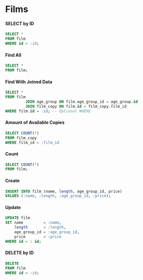 # Films

#### SELECT by ID

```sql
SELECT *
FROM film
WHERE id = :id;
```

#### Find All

```sql
SELECT *
FROM film;
```

#### Find With Joined Data

```sql
SELECT *
FROM film
         JOIN age_group ON film.age_group_id = age_group.id
         JOIN film_copy ON film.id = film_copy.film_id
WHERE film.id = :id; -- Optional WHERE
```

#### Amount of Available Copies

```sql
SELECT COUNT(*)
FROM film_copy
WHERE film_id = :film_id
```

#### Count

```sql
SELECT COUNT(*)
FROM film;
```

#### Create

```sql
INSERT INTO film (name, length, age_group_id, price)
VALUES (:name, :length, :age_group_id, :price);
```

#### Update

```sql
UPDATE film
SET name         = :name,
    length       = :length,
    age_group_id = :age_group_id,
    price        = :price
WHERE id = : id;
```

#### DELETE by ID

```sql
DELETE
FROM film
WHERE id = :id;
```


